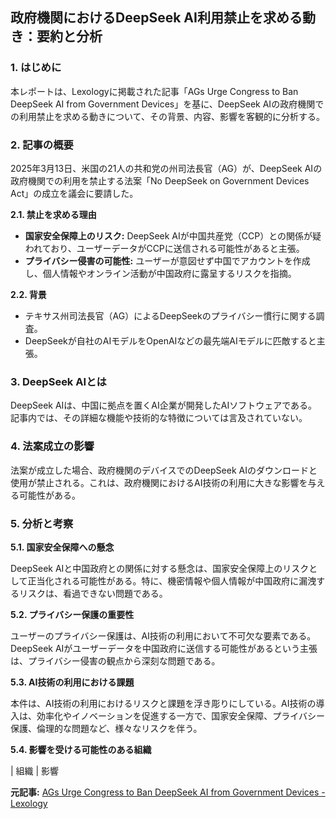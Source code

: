 ## 政府機関におけるDeepSeek AI利用禁止を求める動き：要約と分析

### 1. はじめに

本レポートは、Lexologyに掲載された記事「AGs Urge Congress to Ban DeepSeek AI from Government Devices」を基に、DeepSeek AIの政府機関での利用禁止を求める動きについて、その背景、内容、影響を客観的に分析する。

### 2. 記事の概要

2025年3月13日、米国の21人の共和党の州司法長官（AG）が、DeepSeek AIの政府機関での利用を禁止する法案「No DeepSeek on Government Devices Act」の成立を議会に要請した。

**2.1. 禁止を求める理由**

* **国家安全保障上のリスク:** DeepSeek AIが中国共産党（CCP）との関係が疑われており、ユーザーデータがCCPに送信される可能性があると主張。
* **プライバシー侵害の可能性:** ユーザーが意図せず中国でアカウントを作成し、個人情報やオンライン活動が中国政府に露呈するリスクを指摘。

**2.2. 背景**

* テキサス州司法長官（AG）によるDeepSeekのプライバシー慣行に関する調査。
* DeepSeekが自社のAIモデルをOpenAIなどの最先端AIモデルに匹敵すると主張。

### 3. DeepSeek AIとは

DeepSeek AIは、中国に拠点を置くAI企業が開発したAIソフトウェアである。記事内では、その詳細な機能や技術的な特徴については言及されていない。

### 4. 法案成立の影響

法案が成立した場合、政府機関のデバイスでのDeepSeek AIのダウンロードと使用が禁止される。これは、政府機関におけるAI技術の利用に大きな影響を与える可能性がある。

### 5. 分析と考察

**5.1. 国家安全保障への懸念**

DeepSeek AIと中国政府との関係に対する懸念は、国家安全保障上のリスクとして正当化される可能性がある。特に、機密情報や個人情報が中国政府に漏洩するリスクは、看過できない問題である。

**5.2. プライバシー保護の重要性**

ユーザーのプライバシー保護は、AI技術の利用において不可欠な要素である。DeepSeek AIがユーザーデータを中国政府に送信する可能性があるという主張は、プライバシー侵害の観点から深刻な問題である。

**5.3. AI技術の利用における課題**

本件は、AI技術の利用におけるリスクと課題を浮き彫りにしている。AI技術の導入は、効率化やイノベーションを促進する一方で、国家安全保障、プライバシー保護、倫理的な問題など、様々なリスクを伴う。

**5.4. 影響を受ける可能性のある組織**

| 組織 | 影響 

**元記事:** [AGs Urge Congress to Ban DeepSeek AI from Government Devices - Lexology](https://www.lexology.com/library/detail.aspx?g=ae12a55b-2299-4b6c-a544-92ef53350776)